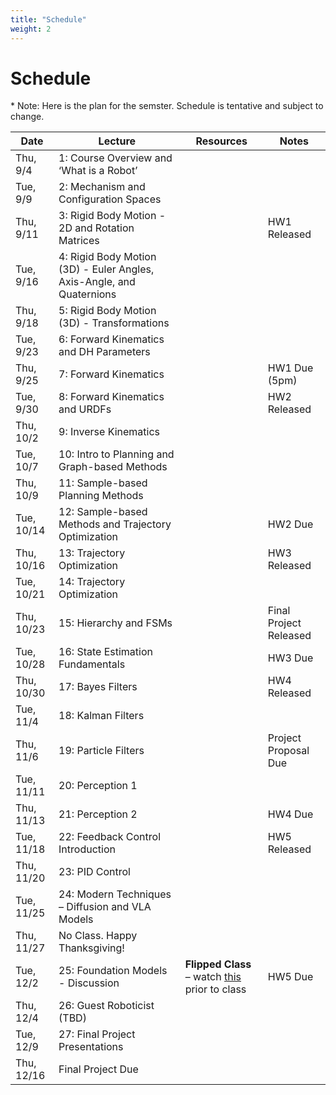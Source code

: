 ```yaml
---
title: "Schedule"
weight: 2
---
```




# Schedule
\* Note: Here is the plan for the semster. Schedule is tentative and subject to change. 


| Date        | Lecture                                               | Resources | Notes                                 |
|-------------|--------------------------------------------------------|-----------|---------------------------------------|
| Thu, 9/4    | 1: Course Overview and ‘What is a Robot’              |           |                                       |
| Tue, 9/9    | 2: Mechanism and Configuration Spaces                 |           |                                       |
| Thu, 9/11   | 3: Rigid Body Motion - 2D and Rotation Matrices       |           | HW1 Released                          |
| Tue, 9/16   | 4: Rigid Body Motion (3D) - Euler Angles, Axis-Angle, and Quaternions |    |                                       |
| Thu, 9/18   | 5: Rigid Body Motion (3D) - Transformations           |           |                                       |
| Tue, 9/23   | 6: Forward Kinematics and DH Parameters               |           |                                       |
| Thu, 9/25   | 7: Forward Kinematics                                 |           | HW1 Due (5pm)                         |
| Tue, 9/30   | 8: Forward Kinematics and URDFs                       |           | HW2 Released                          |
| Thu, 10/2   | 9: Inverse Kinematics                                 |           |                                       |
| Tue, 10/7   | 10: Intro to Planning and Graph-based Methods         |           |                                       |
| Thu, 10/9   | 11: Sample-based Planning Methods                     |           |                                       |
| Tue, 10/14  | 12: Sample-based Methods and Trajectory Optimization  |           | HW2 Due                               |
| Thu, 10/16  | 13: Trajectory Optimization                           |           | HW3 Released                          |
| Tue, 10/21  | 14: Trajectory Optimization                           |           |                                       |
| Thu, 10/23  | 15: Hierarchy and FSMs                                |           | Final Project Released                |
| Tue, 10/28  | 16: State Estimation Fundamentals                     |           | HW3 Due                               |
| Thu, 10/30  | 17: Bayes Filters                                     |           | HW4 Released                          |
| Tue, 11/4   | 18: Kalman Filters                                    |           |                                       |
| Thu, 11/6   | 19: Particle Filters                                  |           | Project Proposal Due                  |
| Tue, 11/11  | 20: Perception 1                                      |           |                                       |
| Thu, 11/13  | 21: Perception 2                                      |           | HW4 Due                               |
| Tue, 11/18  | 22: Feedback Control Introduction                     |           | HW5 Released                          |
| Thu, 11/20  | 23: PID Control                                       |           |                                       |
| Tue, 11/25  | 24: Modern Techniques – Diffusion and VLA Models      |           |                                       |
| Thu, 11/27  | No Class. Happy Thanksgiving!                         |           |                                       |
| Tue, 12/2   | 25: Foundation Models - Discussion                    | **Flipped Class** – watch <a href="https://shorturl.at/Kiexj">this</a> prior to class          | HW5 Due                               |
| Thu, 12/4   | 26: Guest Roboticist (TBD)                            |           |                                       |
| Tue, 12/9   | 27: Final Project Presentations                       |           |                                       |
| Thu, 12/16  | Final Project Due                                     |           |                                       |

